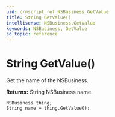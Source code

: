 ```yaml
---
uid: crmscript_ref_NSBusiness_GetValue
title: String GetValue()
intellisense: NSBusiness.GetValue
keywords: NSBusiness, GetValue
so.topic: reference
---
```


# String GetValue()

Get the name of the NSBusiness.

**Returns:** String NSBusiness name.

```crmscript
NSBusiness thing;
String name = thing.GetValue();
```

